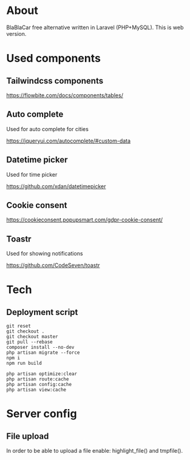 # About

BlaBlaCar free alternative written in Laravel (PHP+MySQL). This is web version.

# Used components

## Tailwindcss components

https://flowbite.com/docs/components/tables/

## Auto complete

Used for auto complete for cities

https://jqueryui.com/autocomplete/#custom-data

## Datetime picker

Used for time picker

https://github.com/xdan/datetimepicker

## Cookie consent

https://cookieconsent.popupsmart.com/gdpr-cookie-consent/

## Toastr

Used for showing notifications

https://github.com/CodeSeven/toastr

# Tech

## Deployment script

``` 
git reset
git checkout .
git checkout master
git pull --rebase
composer install --no-dev
php artisan migrate --force
npm i
npm run build

php artisan optimize:clear
php artisan route:cache
php artisan config:cache
php artisan view:cache
```

# Server config

## File upload

In order to be able to upload a file enable: highlight_file() and tmpfile().
